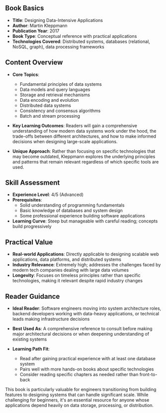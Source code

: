 ## Book Basics
- **Title**: Designing Data-Intensive Applications
- **Author**: Martin Kleppmann
- **Publication Year**: 2017
- **Book Type**: Conceptual reference with practical applications
- **Technologies Covered**: Distributed systems, databases (relational, NoSQL, graph), data processing frameworks

## Content Overview
- **Core Topics**:
  * Fundamental principles of data systems
  * Data models and query languages
  * Storage and retrieval mechanisms
  * Data encoding and evolution
  * Distributed data systems
  * Consistency and consensus algorithms
  * Batch and stream processing

- **Key Learning Outcomes**: Readers will gain a comprehensive understanding of how modern data systems work under the hood, the trade-offs between different architectures, and how to make informed decisions when designing large-scale applications.

- **Unique Approach**: Rather than focusing on specific technologies that may become outdated, Kleppmann explores the underlying principles and patterns that remain relevant regardless of which specific tools are used.

## Skill Assessment
- **Experience Level**: 4/5 (Advanced)
- **Prerequisites**: 
  * Solid understanding of programming fundamentals
  * Basic knowledge of databases and system design
  * Some professional experience building software applications
- **Learning Curve**: Steep but manageable with careful reading; concepts build progressively

## Practical Value
- **Real-world Applications**: Directly applicable to designing scalable web applications, data platforms, and distributed systems
- **Industry Relevance**: Extremely high; addresses the challenges faced by modern tech companies dealing with large data volumes
- **Longevity**: Focuses on timeless principles rather than specific technologies, making it relevant despite rapid industry changes

## Reader Guidance
- **Ideal Reader**: Software engineers moving into system architecture roles, backend developers working with data-heavy applications, or technical leads making infrastructure decisions

- **Best Used As**: A comprehensive reference to consult before making major architectural decisions or when deepening understanding of existing systems

- **Learning Path Fit**: 
  * Read after gaining practical experience with at least one database system
  * Pairs well with more hands-on books about specific technologies
  * Consider reading specific chapters as needed rather than front-to-back

This book is particularly valuable for engineers transitioning from building features to designing systems that can handle significant scale. While challenging for beginners, it's an essential resource for anyone whose applications depend heavily on data storage, processing, or distribution.